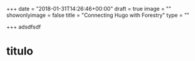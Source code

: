 +++
date = "2018-01-31T14:26:46+00:00"
draft = true
image = ""
showonlyimage = false
title = "Connecting Hugo with Forestry"
type = ""

+++
adsdfsdf

# titulo